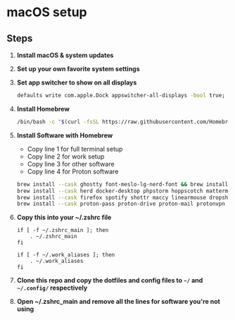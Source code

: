 # macOS setup

## Steps

1. **Install macOS & system updates**

2. **Set up your own favorite system settings**

3. **Set app switcher to show on all displays**
     ```bash
     defaults write com.apple.Dock appswitcher-all-displays -bool true; killall Dock
     ```

4. **Install Homebrew**
     ```bash
     /bin/bash -c "$(curl -fsSL https://raw.githubusercontent.com/Homebrew/install/HEAD/install.sh)"
     ```

5. **Install Software with Homebrew**
    - Copy line 1 for full terminal setup
    - Copy line 2 for work setup
    - Copy line 3 for other software
    - Copy line 4 for Proton software
     ```bash
     brew install --cask ghostty font-meslo-lg-nerd-font && brew install starship zoxide eza zsh-autosuggestions zsh-syntax-highlighting && \
     brew install --cask herd docker-desktop phpstorm hoppscotch mattermost github && brew install git && \
     brew install --cask firefox spotify shottr maccy linearmouse dropshelf keepassxc yubico-authenticator pearcleaner && \
     brew install --cask proton-pass proton-drive proton-mail protonvpn standard-notes
     ```

6. **Copy this into your ~/.zshrc file**
    ```
    if [ -f ~/.zshrc_main ]; then
        . ~/.zshrc_main
    fi

    if [ -f ~/.work_aliases ]; then
        . ~/.work_aliases
    fi
    ```

7. **Clone this repo and copy the dotfiles and config files to `~/` and `~/.config/` respectively**
    
8. **Open ~/.zshrc_main and remove all the lines for software you're not using**